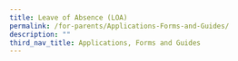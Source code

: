 ```yaml
---
title: Leave of Absence (LOA)
permalink: /for-parents/Applications-Forms-and-Guides/
description: ""
third_nav_title: Applications, Forms and Guides
---
```


